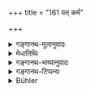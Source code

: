 +++
title = "161 यत् कर्म"

+++

<details><summary>गङ्गानथ-मूलानुवादः</summary>

He shall perform, with diligence that act, by performing which there arises satisfaction in his inner soul; and he shall avoid the contrary.—(161)
</details>

<details><summary>मेधातिथिः</summary>

आत्मतुष्टेः प्रागुक्तायाः पुनर् वचनं स्मरणार्थम् । विषयश् च तस्या दर्शन एव । यत्र कर्मणि क्रियमाणे किंकथिका न भवति, तत् कर्तयम् । यत्र तु हृदयं न तुष्यति, तद् वर्जनीयम् ॥ ४.१६१ ॥
</details>

<details><summary>गङ्गानथ-भाष्यानुवादः</summary>

The ‘soul’s satisfaction’, already mentioned before, is mentioned again for recalling it to the mind; and its exact scope has already been explained.

While an act is being performed, if there arises in the mind no sort of doubt or hesitation, then that act should he proceeded with. But, if the mind is not satisfied in regard to an action, that action should be avoided.—(161)
</details>

<details><summary>गङ्गानथ-टिप्पन्यः</summary>

This verse is quoted in *Aparārka* (p. 224), which explains ‘*Karma*’ as ‘*Dharma*’;—in *Parāśaramādhava* (Ācāra, p. 524);—in *Madanapārijāta* (p. 14), which adds that the ‘act’ here mentioned must be such as is not incompatible with the teachings of scriptures; though even in regard to such acts, there are exceptions; *e.g*., even though an act may have been enjoined by the scriptures, it should not be done if it is against popular opinion;—and in *Nṛsiṃhaprasāda* (Saṃskāra, p. 71b).
</details>

<details><summary>Bühler</summary>

161	When the performance of an act gladdens his heart, let him perform it with diligence; but let him avoid the opposite.
</details>
